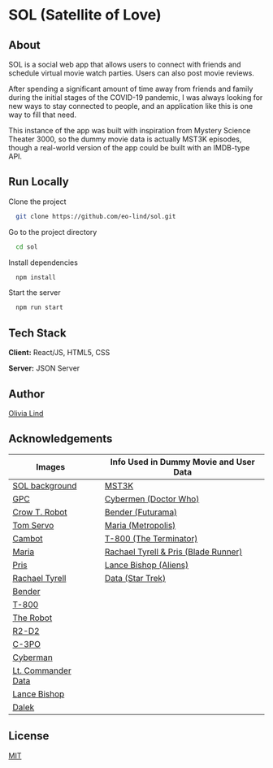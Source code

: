 
# SOL (Satellite of Love)

## About

SOL is a social web app that allows users to connect with friends and schedule virtual movie watch parties. Users can also post movie reviews.

After spending a significant amount of time away from friends and family during the initial stages of the COVID-19 pandemic, I was always looking for new ways to stay connected to people, and an application like this is one way to fill that need.

This instance of the app was built with inspiration from Mystery Science Theater 3000, so the dummy movie data is actually MST3K episodes, though a real-world version of the app could be built with an IMDB-type API.

<!-- ## Screenshots

![App Screenshot](https://via.placeholder.com/468x300?text=App+Screenshot+Here) -->

## Run Locally
<!-- !JSON server installation vs deployment -->
Clone the project

```bash
  git clone https://github.com/eo-lind/sol.git
```

Go to the project directory

```bash
  cd sol
```

Install dependencies

```bash
  npm install
```

Start the server

```bash
  npm run start
```
<!-- ## ERD & WIREFRAMES

![App Screenshot](https://via.placeholder.com/468x300?text=App+Screenshot+Here) -->

## Tech Stack

**Client:** React/JS, HTML5, CSS

**Server:** JSON Server


## Author

[Olivia Lind](https://github.com/eo-lind)


## Acknowledgements

| Images                                                                                                                      	|   	| Info Used in Dummy Movie and User Data                                                	|
|-----------------------------------------------------------------------------------------------------------------------------	|---	|---------------------------------------------------------------------------------------	|
| [SOL background](https://www.deviantart.com/mikecarter2018/art/MST3K-The-Return-Satellite-of-Love-Set-718519386)            	|   	| [MST3K](https://mst3k.fandom.com/wiki)                                                	|
| [GPC](https://mst3k.fandom.com/wiki/Gypsy?file=Gypsy_season_11.png)                                                         	|   	| [Cybermen (Doctor Who)](https://thedoctorwhosite.co.uk/cybermen)                      	|
| [Crow T. Robot](https://mst3k.fandom.com/wiki/Crow_T._Robot)                                                                	|   	| [Bender (Futurama)](https://futurama.fandom.com/wiki/Bender_Bending_Rodr%C3%ADguez)   	|
| [Tom Servo](https://mst3k.fandom.com/wiki/Tom_Servo)                                                                        	|   	| [Maria (Metropolis)](https://en.wikipedia.org/wiki/Metropolis_(1927_film))            	|
| [Cambot](https://mst3k.fandom.com/wiki/Cambot)                                                                              	|   	| [T-800 (The Terminator)](https://terminator.fandom.com/wiki/Terminator_Wiki)          	|
| [Maria](http://hugoclub.blogspot.com/2017/07/who-owns-robot.html)                                                           	|   	| [Rachael Tyrell & Pris (Blade Runner)](https://bladerunner.fandom.com/wiki/Main_Page) 	|
| [Pris](https://www.filmaffinity.com/ie/filmimages.php?movie_id=358476)                                                      	|   	| [Lance Bishop (Aliens)](https://avp.fandom.com/wiki/Lance_Bishop)                     	|
| [Rachael Tyrell](https://www.bustle.com/p/who-was-rachael-the-blade-runner-character-is-central-to-2049-2776691)            	|   	| [Data (Star Trek)](https://memory-alpha.fandom.com/wiki)                              	|
| [Bender](https://www.polygon.com/22937256/new-futurama-john-dimaggio-hulu-bender)                                           	|   	|                                                                                       	|
| [T-800](https://bleedingcool.com/movies/terminator-genesis-looking-to-cast-detectives-young-version-of-jk-simmons-and-more) 	|   	|                                                                                       	|
| [The Robot](https://www.denofgeek.com/movies/lost-in-space-tracking-the-robot-s-evolution)                                  	|   	|                                                                                       	|
| [R2-D2](https://www.digitalspy.com/movies/a37256570/star-wars-theory-r2-d2-obi-wan-death)                                   	|   	|                                                                                       	|
| [C-3PO](https://www.starwars.com/news/6-of-c-3pos-best-insults)                                                             	|   	|                                                                                       	|
| [Cyberman](https://www.radiotimes.com/tv/sci-fi/cybermen-doctor-who-history-background)                                     	|   	|                                                                                       	|
| [Lt. Commander Data](https://www.startrek.com/database_article/data)                                                        	|   	|                                                                                       	|
| [Lance Bishop](https://alienanthology.fandom.com/wiki/Bishop)                                                               	|   	|                                                                                       	|
| [Dalek](https://shop.eaglemoss.com/hero-collector/doctor-who/the-mega-bronze-dalek-statue)                                  	|   	|                                                                                       	|

## License

[MIT](https://choosealicense.com/licenses/mit/)

